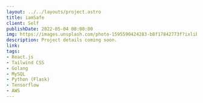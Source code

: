 ```yaml
---
layout: ../../layouts/project.astro
title: iamSafe
client: Self
publishDate: 2022-05-04 00:00:00
img: https://images.unsplash.com/photo-1595590424283-b8f17842773f?ixlib=rb-1.2.1&ixid=MnwxMjA3fDB8MHxwaG90by1wYWdlfHx8fGVufDB8fHx8&auto=format&fit=crop&w=2370&q=80
description: Project details coming soon.
link: 
tags:
- React.js
- Tailwind CSS
- Golang
- MySQL
- Python (Flask)
- Tensorflow
- AWS
---
```


